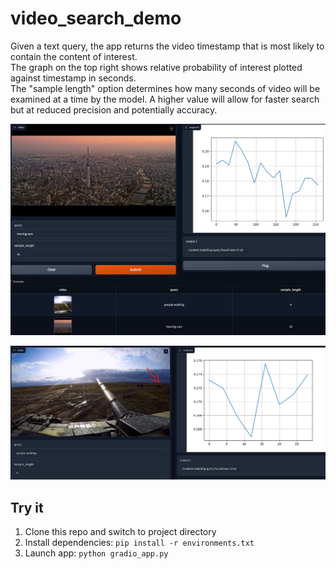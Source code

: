 # video_search_demo

Given a text query, the app returns the video timestamp that is most likely to contain the content of interest.  
The graph on the top right shows relative probability of interest plotted against timestamp in seconds.  
The "sample length" option determines how many seconds of video will be examined at a time by the model.  A higher value will allow for faster search but at reduced precision and potentially accuracy.  

![screenshot](images/gradio_app.png)  

![screenshot](images/Tank%20example.png)


## Try it 

1. Clone this repo and switch to project directory
1. Install dependencies: `pip install -r environments.txt`
2. Launch app: `python gradio_app.py`
